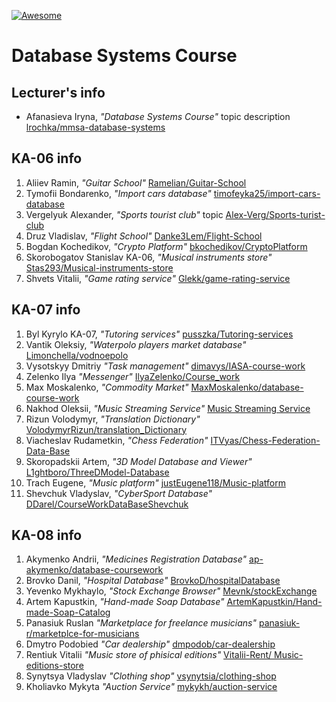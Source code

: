 [![Awesome][icon-awesome]][awesome]

# Database Systems Course  

## Lecturer's info  

- Afanasieva Iryna, *"Database Systems Course"* topic description [lrochka/mmsa-database-systems](https://github.com/lrochka/mmsa-database-systems)

## KA-06 info

1. Aliiev Ramin, *"Guitar School"* [Ramelian/Guitar-School](https://github.com/Ramelian/Guitar-School)
5. Tymofii Bondarenko, *"Import cars database"* [timofeyka25/import-cars-database](https://github.com/timofeyka25/import-cars-database)
7. Vergelyuk Alexander, *"Sports tourist club"* topic [Alex-Verg/Sports-turist-club](https://github.com/Alex-Verg/Sports-turist-club)
11. Druz Vladislav, *"Flight School"* [Danke3Lem/Flight-School](https://github.com/Danke3Lem/Flight-School)
17. Bogdan Kochedikov, *"Crypto Platform"* [bkochedikov/CryptoPlatform](https://github.com/bkochedikov/CryptoPlatform)
23. Skorobogatov Stanislav KA-06, *"Musical instruments store"* [Stas293/Musical-instruments-store](https://github.com/Stas293/Musical-instruments-store)
27. Shvets Vitalii, *"Game rating service"* [Glekk/game-rating-service](https://github.com/Glekk/game-rating-service) 

## KA-07 info
1. Byl Kyrylo KA-07, *"Tutoring services"* [pusszka/Tutoring-services](https://github.com/pusszka/Tutoring-services)
2. Vantik Oleksiy, *"Waterpolo players market database"* [Limonchella/vodnoepolo](https://github.com/Limonchella/vodnoepolo)
3. Vysotskyy Dmitriy *"Task management"* [dimavys/IASA-course-work](https://github.com/dimavys/IASA-course-work)
8. Zelenko Ilya *"Messenger"* [IlyaZelenko/Course_work](https://github.com/IlyaZelenko/Course_work)
14. Max Moskalenko, *"Commodity Market"* [MaxMoskalenko/database-course-work](https://github.com/MaxMoskalenko/database-course-work)
15. Nakhod Oleksii, *"Music Streaming Service"* [Music Streaming Service](https://github.com/Wartexnik/music-streaming-service)
20. Rizun Volodymyr, *"Translation Dictionary"* [VolodymyrRizun/translation_Dictionary](https://github.com/VolodymyrRizun/translation_Dictionary)
21. Viacheslav Rudametkin, *"Chess Federation"* [ITVyas/Chess-Federation-Data-Base](https://github.com/ITVyas/Chess-Federation-Data-Base)
23. Skoropadskii Artem, *"3D Model Database and Viewer"* [L1ghtboro/ThreeDModel-Database](https://github.com/L1ghtboro/ThreeDModel-Database)
25. Trach Eugene, *"Music platform"* [justEugene118/Music-platform](https://github.com/justEugene118/Music-platform)
29. Shevchuk Vladyslav, *"CyberSport Database"* [DDarel/CourseWorkDataBaseShevchuk](https://github.com/DDarel/CourseWorkDataBaseShevchuk)

## KA-08 info

1. Akymenko Andrii, *"Medicines Registration Database"* [ap-akymenko/database-coursework](https://github.com/ap-akymenko/database-coursework)
4. Brovko Danil, *"Hospital Database"* [BrovkoD/hospitalDatabase](https://github.com/BrovkoD/hospitalDatabase)
7. Yevenko Mykhaylo, *"Stock Exchange Browser"* [Mevnk/stockExchange](https://github.com/Mevnk/stockExchange)
9. Artem Kapustkin, *"Hand-made Soap Database"* [ArtemKapustkin/Hand-made-Soap-Catalog](https://github.com/ArtemKapustkin/Hand-made-Soap-Catalog)
15. Panasiuk Ruslan *"Marketplace for freelance musicians"* [panasiuk-r/marketplce-for-musicians](https://github.com/panasiuk-r/marketplce-for-musicians)
16. Dmytro Podobied *"Car dealership"* [dmpodob/car-dealership](https://github.com/dmpodob/car-dealership)
17. Rentiuk Vitalii *"Music store of phisical editions"* [Vitalii-Rent/ Music-editions-store](https://github.com/Vitalii-Rent/Music-editions-store)
18. Synytsya Vladyslav *"Clothing shop"* [vsynytsia/clothing-shop](https://github.com/vsynytsia/clothing-shop)
22. Kholiavko Mykyta *"Auction Service"* [mykykh/auction-service](https://github.com/mykykh/auction-service.git)

[icon-awesome]: https://cdn.rawgit.com/sindresorhus/awesome/d7305f38d29fed78fa85652e3a63e154dd8e8829/media/badge.svg
[awesome]: https://github.com/sindresorhus/awesome
